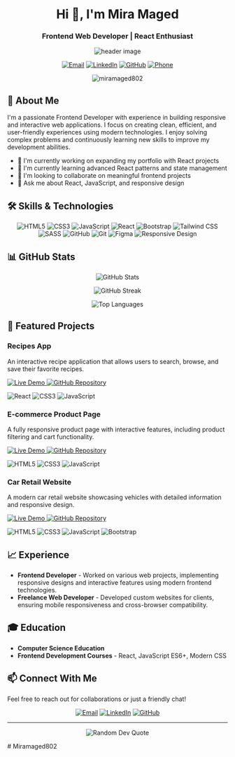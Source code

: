 <h1 align="center">Hi 👋, I'm Mira Maged</h1>
<h3 align="center">Frontend Web Developer | React Enthusiast</h3>

<p align="center">
  <img src="https://raw.githubusercontent.com/Miramaged802/Miramaged802/main/header-image.svg" alt="header image" />
</p>

<p align="center">
  <a href="mailto:miramaged345@gmail.com"><img src="https://img.shields.io/badge/Email-miramaged345%40gmail.com-blue?style=for-the-badge&logo=gmail" alt="Email" /></a>
  <a href="https://linkedin.com/in/mira-maged555"><img src="https://img.shields.io/badge/LinkedIn-mira--maged555-blue?style=for-the-badge&logo=linkedin" alt="LinkedIn" /></a>
  <a href="https://github.com/Miramaged802"><img src="https://img.shields.io/badge/GitHub-Miramaged802-blue?style=for-the-badge&logo=github" alt="GitHub" /></a>
  <a href="tel:01019473537"><img src="https://img.shields.io/badge/Phone-01019473537-blue?style=for-the-badge&logo=whatsapp" alt="Phone" /></a>
</p>

<p align="center">
  <img src="https://komarev.com/ghpvc/?username=miramaged802&label=Profile%20views&color=0e75b6&style=flat" alt="miramaged802" />
</p>

## 💫 About Me

I'm a passionate Frontend Developer with experience in building responsive and interactive web applications. I focus on creating clean, efficient, and user-friendly experiences using modern technologies. I enjoy solving complex problems and continuously learning new skills to improve my development abilities.

- 🔭 I'm currently working on expanding my portfolio with React projects
- 🌱 I'm currently learning advanced React patterns and state management
- 👯 I'm looking to collaborate on meaningful frontend projects
- 💬 Ask me about React, JavaScript, and responsive design

## 🛠️ Skills & Technologies

<p align="center">
  <img src="https://img.shields.io/badge/HTML5-E34F26?style=for-the-badge&logo=html5&logoColor=white" alt="HTML5" />
  <img src="https://img.shields.io/badge/CSS3-1572B6?style=for-the-badge&logo=css3&logoColor=white" alt="CSS3" />
  <img src="https://img.shields.io/badge/JavaScript-F7DF1E?style=for-the-badge&logo=javascript&logoColor=black" alt="JavaScript" />
  <img src="https://img.shields.io/badge/React-61DAFB?style=for-the-badge&logo=react&logoColor=black" alt="React" />
  <img src="https://img.shields.io/badge/Bootstrap-563D7C?style=for-the-badge&logo=bootstrap&logoColor=white" alt="Bootstrap" />
  <img src="https://img.shields.io/badge/Tailwind_CSS-38B2AC?style=for-the-badge&logo=tailwind-css&logoColor=white" alt="Tailwind CSS" />
  <img src="https://img.shields.io/badge/SASS-CC6699?style=for-the-badge&logo=sass&logoColor=white" alt="SASS" />
  <img src="https://img.shields.io/badge/GitHub-100000?style=for-the-badge&logo=github&logoColor=white" alt="GitHub" />
  <img src="https://img.shields.io/badge/Git-F05032?style=for-the-badge&logo=git&logoColor=white" alt="Git" />
  <img src="https://img.shields.io/badge/Figma-F24E1E?style=for-the-badge&logo=figma&logoColor=white" alt="Figma" />
  <img src="https://img.shields.io/badge/Responsive_Design-8A2BE2?style=for-the-badge" alt="Responsive Design" />
</p>

## 📊 GitHub Stats

<p align="center">
  <img src="https://github-readme-stats.vercel.app/api?username=miramaged802&show_icons=true&theme=react" alt="GitHub Stats" />
</p>

<p align="center">
  <img src="https://github-readme-streak-stats.herokuapp.com/?user=miramaged802&theme=react" alt="GitHub Streak" />
</p>

<p align="center">
  <img src="https://github-readme-stats.vercel.app/api/top-langs/?username=miramaged802&layout=compact&theme=react" alt="Top Languages" />
</p>

## 🚀 Featured Projects

### Recipes App
<p>An interactive recipe application that allows users to search, browse, and save their favorite recipes.</p>

<p>
  <a href="https://recipes-prodact.netlify.app/">
    <img src="https://img.shields.io/badge/Live_Demo-Visit_Site-blue?style=for-the-badge" alt="Live Demo" />
  </a>
  <a href="https://github.com/Miramaged802/recipes-app">
    <img src="https://img.shields.io/badge/GitHub-View_Code-green?style=for-the-badge&logo=github" alt="GitHub Repository" />
  </a>
</p>

<p>
  <img src="https://img.shields.io/badge/React-61DAFB?style=for-the-badge&logo=react&logoColor=black" alt="React" />
  <img src="https://img.shields.io/badge/CSS3-1572B6?style=for-the-badge&logo=css3&logoColor=white" alt="CSS3" />
  <img src="https://img.shields.io/badge/JavaScript-F7DF1E?style=for-the-badge&logo=javascript&logoColor=black" alt="JavaScript" />
</p>

### E-commerce Product Page
<p>A fully responsive product page with interactive features, including product filtering and cart functionality.</p>

<p>
  <a href="https://mira-products.netlify.app/">
    <img src="https://img.shields.io/badge/Live_Demo-Visit_Site-blue?style=for-the-badge" alt="Live Demo" />
  </a>
  <a href="https://github.com/Miramaged802/products-page">
    <img src="https://img.shields.io/badge/GitHub-View_Code-green?style=for-the-badge&logo=github" alt="GitHub Repository" />
  </a>
</p>

<p>
  <img src="https://img.shields.io/badge/HTML5-E34F26?style=for-the-badge&logo=html5&logoColor=white" alt="HTML5" />
  <img src="https://img.shields.io/badge/CSS3-1572B6?style=for-the-badge&logo=css3&logoColor=white" alt="CSS3" />
  <img src="https://img.shields.io/badge/JavaScript-F7DF1E?style=for-the-badge&logo=javascript&logoColor=black" alt="JavaScript" />
</p>

### Car Retail Website
<p>A modern car retail website showcasing vehicles with detailed information and responsive design.</p>

<p>
  <a href="https://miramaged802.github.io/car-retail/">
    <img src="https://img.shields.io/badge/Live_Demo-Visit_Site-blue?style=for-the-badge" alt="Live Demo" />
  </a>
  <a href="https://github.com/Miramaged802/car-retail">
    <img src="https://img.shields.io/badge/GitHub-View_Code-green?style=for-the-badge&logo=github" alt="GitHub Repository" />
  </a>
</p>

<p>
  <img src="https://img.shields.io/badge/HTML5-E34F26?style=for-the-badge&logo=html5&logoColor=white" alt="HTML5" />
  <img src="https://img.shields.io/badge/CSS3-1572B6?style=for-the-badge&logo=css3&logoColor=white" alt="CSS3" />
  <img src="https://img.shields.io/badge/JavaScript-F7DF1E?style=for-the-badge&logo=javascript&logoColor=black" alt="JavaScript" />
  <img src="https://img.shields.io/badge/Bootstrap-563D7C?style=for-the-badge&logo=bootstrap&logoColor=white" alt="Bootstrap" />
</p>

## 📈 Experience

- **Frontend Developer** - Worked on various web projects, implementing responsive designs and interactive features using modern frontend technologies.
- **Freelance Web Developer** - Developed custom websites for clients, ensuring mobile responsiveness and cross-browser compatibility.

## 🎓 Education

- **Computer Science Education**
- **Frontend Development Courses** - React, JavaScript ES6+, Modern CSS

## 📫 Connect With Me

Feel free to reach out for collaborations or just a friendly chat!

<p align="center">
  <a href="mailto:miramaged345@gmail.com"><img src="https://img.shields.io/badge/Email-miramaged345%40gmail.com-blue?style=for-the-badge&logo=gmail" alt="Email" /></a>
  <a href="https://linkedin.com/in/mira-maged555"><img src="https://img.shields.io/badge/LinkedIn-Connect-blue?style=for-the-badge&logo=linkedin" alt="LinkedIn" /></a>
  <a href="https://github.com/Miramaged802"><img src="https://img.shields.io/badge/GitHub-Follow-181717?style=for-the-badge&logo=github" alt="GitHub" /></a>
</p>

---

<p align="center">
  <img src="https://quotes-github-readme.vercel.app/api?type=horizontal&theme=react" alt="Random Dev Quote" />
</p># Miramaged802

